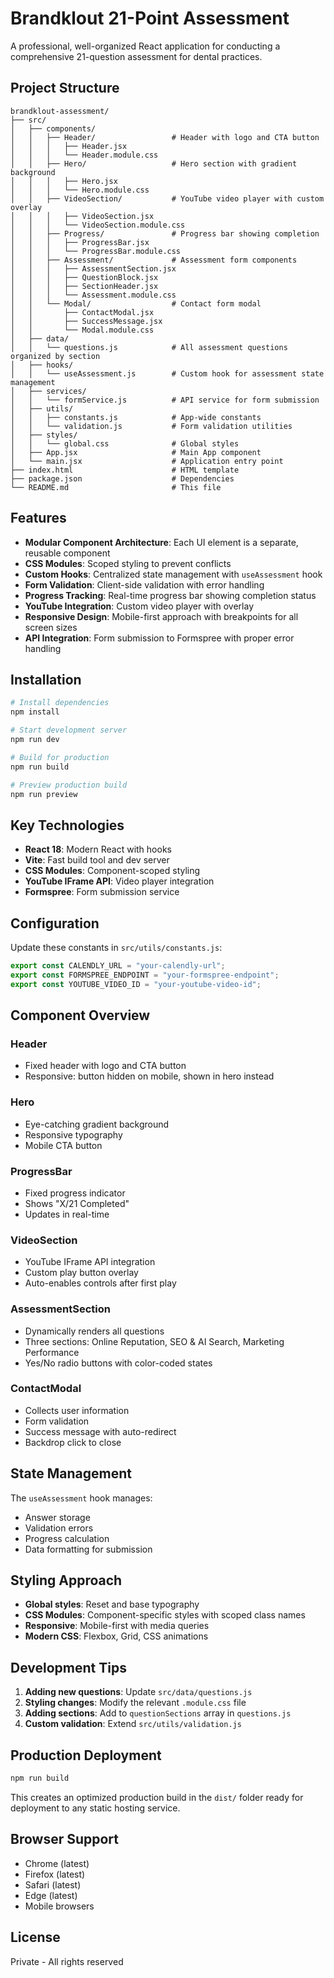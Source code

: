# Brandklout 21-Point Assessment

A professional, well-organized React application for conducting a comprehensive 21-question assessment for dental practices.

## Project Structure

```
brandklout-assessment/
├── src/
│   ├── components/
│   │   ├── Header/                 # Header with logo and CTA button
│   │   │   ├── Header.jsx
│   │   │   └── Header.module.css
│   │   ├── Hero/                   # Hero section with gradient background
│   │   │   ├── Hero.jsx
│   │   │   └── Hero.module.css
│   │   ├── VideoSection/           # YouTube video player with custom overlay
│   │   │   ├── VideoSection.jsx
│   │   │   └── VideoSection.module.css
│   │   ├── Progress/               # Progress bar showing completion
│   │   │   ├── ProgressBar.jsx
│   │   │   └── ProgressBar.module.css
│   │   ├── Assessment/             # Assessment form components
│   │   │   ├── AssessmentSection.jsx
│   │   │   ├── QuestionBlock.jsx
│   │   │   ├── SectionHeader.jsx
│   │   │   └── Assessment.module.css
│   │   └── Modal/                  # Contact form modal
│   │       ├── ContactModal.jsx
│   │       ├── SuccessMessage.jsx
│   │       └── Modal.module.css
│   ├── data/
│   │   └── questions.js            # All assessment questions organized by section
│   ├── hooks/
│   │   └── useAssessment.js        # Custom hook for assessment state management
│   ├── services/
│   │   └── formService.js          # API service for form submission
│   ├── utils/
│   │   ├── constants.js            # App-wide constants
│   │   └── validation.js           # Form validation utilities
│   ├── styles/
│   │   └── global.css              # Global styles
│   ├── App.jsx                     # Main App component
│   └── main.jsx                    # Application entry point
├── index.html                      # HTML template
├── package.json                    # Dependencies
└── README.md                       # This file
```

## Features

- **Modular Component Architecture**: Each UI element is a separate, reusable component
- **CSS Modules**: Scoped styling to prevent conflicts
- **Custom Hooks**: Centralized state management with `useAssessment` hook
- **Form Validation**: Client-side validation with error handling
- **Progress Tracking**: Real-time progress bar showing completion status
- **YouTube Integration**: Custom video player with overlay
- **Responsive Design**: Mobile-first approach with breakpoints for all screen sizes
- **API Integration**: Form submission to Formspree with proper error handling

## Installation

```bash
# Install dependencies
npm install

# Start development server
npm run dev

# Build for production
npm run build

# Preview production build
npm run preview
```

## Key Technologies

- **React 18**: Modern React with hooks
- **Vite**: Fast build tool and dev server
- **CSS Modules**: Component-scoped styling
- **YouTube IFrame API**: Video player integration
- **Formspree**: Form submission service

## Configuration

Update these constants in `src/utils/constants.js`:

```javascript
export const CALENDLY_URL = "your-calendly-url";
export const FORMSPREE_ENDPOINT = "your-formspree-endpoint";
export const YOUTUBE_VIDEO_ID = "your-youtube-video-id";
```

## Component Overview

### Header
- Fixed header with logo and CTA button
- Responsive: button hidden on mobile, shown in hero instead

### Hero
- Eye-catching gradient background
- Responsive typography
- Mobile CTA button

### ProgressBar
- Fixed progress indicator
- Shows "X/21 Completed"
- Updates in real-time

### VideoSection
- YouTube IFrame API integration
- Custom play button overlay
- Auto-enables controls after first play

### AssessmentSection
- Dynamically renders all questions
- Three sections: Online Reputation, SEO & AI Search, Marketing Performance
- Yes/No radio buttons with color-coded states

### ContactModal
- Collects user information
- Form validation
- Success message with auto-redirect
- Backdrop click to close

## State Management

The `useAssessment` hook manages:
- Answer storage
- Validation errors
- Progress calculation
- Data formatting for submission

## Styling Approach

- **Global styles**: Reset and base typography
- **CSS Modules**: Component-specific styles with scoped class names
- **Responsive**: Mobile-first with media queries
- **Modern CSS**: Flexbox, Grid, CSS animations

## Development Tips

1. **Adding new questions**: Update `src/data/questions.js`
2. **Styling changes**: Modify the relevant `.module.css` file
3. **Adding sections**: Add to `questionSections` array in `questions.js`
4. **Custom validation**: Extend `src/utils/validation.js`

## Production Deployment

```bash
npm run build
```

This creates an optimized production build in the `dist/` folder ready for deployment to any static hosting service.

## Browser Support

- Chrome (latest)
- Firefox (latest)
- Safari (latest)
- Edge (latest)
- Mobile browsers

## License

Private - All rights reserved
